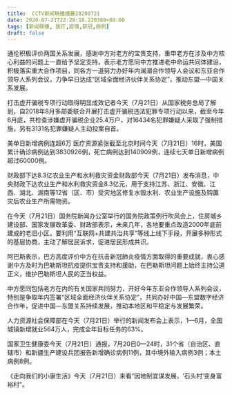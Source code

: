 ```yaml
---
title:  CCTV新闻联播摘要20200721
date: 2020-07-21T22:29:18.220389+08:00
tags: [新闻联播, 医疗,疫情,新冠,病例]
draft: false
---
```


通伦积极评价两国关系发展，感谢中方对老方的宝贵支持，重申老方在涉及中方核心利益的问题上一直给予坚定支持，表示老方愿同中方推进老中命运共同体建设，积极落实重大合作项目，同各方一道努力办好年内澜湄合作领导人会议和东亚合作领导人系列会议，力争早日达成“区域全面经济伙伴关系协定”，推动东盟—中国关系发展。

打击虚开骗税专项行动取得明显成效记者今天（7月21日）从国家税务总局了解到，自2018年8月多部委联合开展打击虚开骗税违法犯罪专项行动以来，截至今年6月底，共检查涉嫌虚开骗税企业25.4万户，对16434名犯罪嫌疑人采取了强制措施，另有3131名犯罪嫌疑人主动投案自首。

美单日新增<span class="keywords_content">病例</span>连超6万 <span class="keywords_fund">医疗</span>资源紧张截至北京时间今天（7月21日）16时，美国累计确诊<span class="keywords_content">病例</span>达到3830926例，死亡<span class="keywords_content">病例</span>达到140909例，连续七天单日新增<span class="keywords_content">病例</span>超过60000例。

财政部下达8.3亿农业生产和水利救灾资金财政部今天（7月21日）发布消息，中央财政下达农业生产和水利救灾资金8.3亿元，用于支持江苏、浙江、安徽、江西、湖北、湖南等12省（区、市）受灾地区修复水毁水利、农业生产设施及购置灾后农业生产所需物资。

在今天（7月21日）国务院新闻办公室举行的国务院政策例行吹风会上，住房城乡建设部、国家发展改革委、财政部表示，未来几年，各地要重点改造2000年底前建成的老旧小区，要利用“互联网+共建共治共享”等线上线下手段，开展多种形式的基层协商，主动了解居民诉求，促进居民形成共识。

阿巴斯表示，巴方高度评价中方在抗击<span class="keywords_content">新冠</span>肺炎<span class="keywords_content">疫情</span>方面取得的重要成就，衷心感谢中方及时为巴勒斯坦抗疫提供宝贵支持和援助，在巴勒斯坦问题上始终主持公道正义，维护巴勒斯坦人民的正当权益。

中方愿同包括老方在内的有关国家共同努力，开好今年东亚合作领导人系列会议，特别是争取年内签署“区域全面经济伙伴关系协定”，共同办好中国—东盟数字经济合作年，促进中国—东盟关系持续发展，推动本地区和平稳定与发展繁荣。

人力资源社会保障部在今天（7月21日）举行的新闻发布会上表示，1—6月，全国城镇新增就业564万人，完成全年目标任务的63%。

国家卫生健康委今天（7月21日）通报，7月20日0—24时，31个省（自治区、直辖市）和新疆生产建设兵团报告新增确诊<span class="keywords_content">病例</span>11例，其中境外输入<span class="keywords_content">病例</span>3例；本土<span class="keywords_content">病例</span>8例。

《走向我们的小康生活》今天（7月21日）来看“因地制宜谋发展，‘石头村’变身富裕村”。

